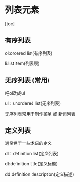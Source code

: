 # 列表元素

[toc]

## 有序列表

ol:ordered list(有序列表)

li:list item(列表项)

## 无序列表 (常用)

吧ol改成ul

ul：unordered list(无序列表)

无序列表常用于制作菜单 或 新闻列表

## 定义列表

通常用于一些术语的定义

dl：definition list(定义列表)

dt:definition title(定义标题)

dd:definition description(定义描述)